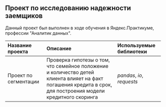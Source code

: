 ## Проект по исследованию надежности заемщиков

Данный проект был выполнен в ходе обучения в Яндекс.Практикуме, профессии "Аналитик данных".

| Название проекта | Описание | Используемые библиотеки | 
| :---------------------- | :---------------------- | :---------------------- |
| Проект по сегментации |  Проверка гипотезы о том, что семейное положение и количество детей клиента влияет на факт погашения кредита в срок, для построения модели кредитного скоринга| *pandas*, *io*, *requests*|
